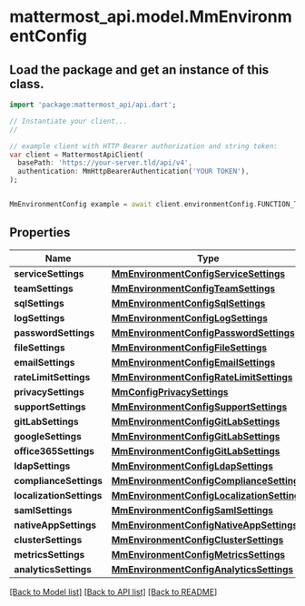 # mattermost_api.model.MmEnvironmentConfig

## Load the package and get an instance of this class.
```dart
import 'package:mattermost_api/api.dart';

// Instantiate your client...
//

// example client with HTTP Bearer authorization and string token:
var client = MattermostApiClient(
  basePath: 'https://your-server.tld/api/v4',
  authentication: MmHttpBearerAuthentication('YOUR TOKEN'),
);


MmEnvironmentConfig example = await client.environmentConfig.FUNCTION_THAT_RETURNS_THIS_CLASS();

```

## Properties
Name | Type | Description | Notes
------------ | ------------- | ------------- | -------------
**serviceSettings** | [**MmEnvironmentConfigServiceSettings**](MmEnvironmentConfigServiceSettings.md) |  | [optional] 
**teamSettings** | [**MmEnvironmentConfigTeamSettings**](MmEnvironmentConfigTeamSettings.md) |  | [optional] 
**sqlSettings** | [**MmEnvironmentConfigSqlSettings**](MmEnvironmentConfigSqlSettings.md) |  | [optional] 
**logSettings** | [**MmEnvironmentConfigLogSettings**](MmEnvironmentConfigLogSettings.md) |  | [optional] 
**passwordSettings** | [**MmEnvironmentConfigPasswordSettings**](MmEnvironmentConfigPasswordSettings.md) |  | [optional] 
**fileSettings** | [**MmEnvironmentConfigFileSettings**](MmEnvironmentConfigFileSettings.md) |  | [optional] 
**emailSettings** | [**MmEnvironmentConfigEmailSettings**](MmEnvironmentConfigEmailSettings.md) |  | [optional] 
**rateLimitSettings** | [**MmEnvironmentConfigRateLimitSettings**](MmEnvironmentConfigRateLimitSettings.md) |  | [optional] 
**privacySettings** | [**MmConfigPrivacySettings**](MmConfigPrivacySettings.md) |  | [optional] 
**supportSettings** | [**MmEnvironmentConfigSupportSettings**](MmEnvironmentConfigSupportSettings.md) |  | [optional] 
**gitLabSettings** | [**MmEnvironmentConfigGitLabSettings**](MmEnvironmentConfigGitLabSettings.md) |  | [optional] 
**googleSettings** | [**MmEnvironmentConfigGitLabSettings**](MmEnvironmentConfigGitLabSettings.md) |  | [optional] 
**office365Settings** | [**MmEnvironmentConfigGitLabSettings**](MmEnvironmentConfigGitLabSettings.md) |  | [optional] 
**ldapSettings** | [**MmEnvironmentConfigLdapSettings**](MmEnvironmentConfigLdapSettings.md) |  | [optional] 
**complianceSettings** | [**MmEnvironmentConfigComplianceSettings**](MmEnvironmentConfigComplianceSettings.md) |  | [optional] 
**localizationSettings** | [**MmEnvironmentConfigLocalizationSettings**](MmEnvironmentConfigLocalizationSettings.md) |  | [optional] 
**samlSettings** | [**MmEnvironmentConfigSamlSettings**](MmEnvironmentConfigSamlSettings.md) |  | [optional] 
**nativeAppSettings** | [**MmEnvironmentConfigNativeAppSettings**](MmEnvironmentConfigNativeAppSettings.md) |  | [optional] 
**clusterSettings** | [**MmEnvironmentConfigClusterSettings**](MmEnvironmentConfigClusterSettings.md) |  | [optional] 
**metricsSettings** | [**MmEnvironmentConfigMetricsSettings**](MmEnvironmentConfigMetricsSettings.md) |  | [optional] 
**analyticsSettings** | [**MmEnvironmentConfigAnalyticsSettings**](MmEnvironmentConfigAnalyticsSettings.md) |  | [optional] 

[[Back to Model list]](../GENERATED_README.md#documentation-for-models) [[Back to API list]](../GENERATED_README.md#documentation-for-api-endpoints) [[Back to README]](../GENERATED_README.md)


